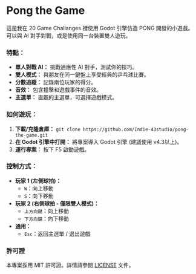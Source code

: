 # Pong the Game
這是我在 20 Game Challanges 裡使用 Godot 引擎仿造 PONG 開發的小遊戲。可以與 AI 對手對戰，或是使用同一台裝置雙人遊玩。

### 特點：
* **單人對戰 AI：** 挑戰適應性 AI 對手，測試你的技巧。
* **雙人模式：** 與朋友在同一鍵盤上享受經典的乒乓球比賽。
* **分數追蹤：** 記錄兩位玩家的得分。
* **音效：** 包含撞擊和遊戲事件的音效。
* **主選單：** 直觀的主選單，可選擇遊戲模式。

### 如何遊玩：

1.  **下載/克隆倉庫：** `git clone https://github.com/Indie-43studio/pong-the-game.git`
2.  **在 Godot 引擎中打開：** 將專案導入 Godot 引擎 (建議使用 v4.3以上)。
3.  **運行專案：** 按下 F5 啟動遊戲。

### 控制方式：

* **玩家 1 (左側球拍)：**
    * `W`：向上移動
    * `S`：向下移動
* **玩家 2 (右側球拍 - 僅限雙人模式)：**
    * `上方向鍵`：向上移動
    * `下方向鍵`：向下移動
* **通用：**
    * `Esc`：返回主選單 / 退出遊戲

### 許可證

本專案採用 MIT 許可證。詳情請參閱 [LICENSE](LICENSE) 文件。

